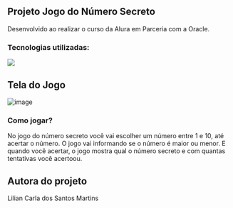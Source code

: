 ## Projeto Jogo do Número Secreto
Desenvolvido ao realizar o curso da Alura em Parceria com a Oracle.

### Tecnologias utilizadas:

<img src = "img/ícones-js-css-html.png">

## Tela do Jogo

![image](https://github.com/user-attachments/assets/366c6f0b-e881-48f7-886f-445599912450)

### Como jogar?

No jogo do número secreto você vai escolher um número entre 1 e 10, até acertar o número.
O jogo vai informando se o número é maior ou menor.
E quando você acertar, o jogo mostra qual o número secreto e com quantas tentativas você acertoou.



## Autora do projeto

Lilian Carla dos Santos Martins 

